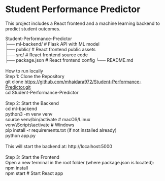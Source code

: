 # Student Performance Predictor

This project includes a React frontend and a machine learning backend to predict student outcomes.


Student-Performance-Predictor\
├── ml-backend/ # Flask API with ML model\
├── public/ # React frontend public assets\
├── src/ # React frontend source code\
├── package.json # React frontend config
└── README.md<br>
<br>
How to run locally\
Step 1: Clone the Repository\
git clone https://github.com/mhaidara972/Student-Performance-Predictor.git<br>
cd Student-Performance-Predictor\
<br>
Step 2: Start the Backend<br>
cd ml-backend<br>
python3 -m venv venv<br>
source venv/bin/activate        # macOS/Linux<br>
venv\Scripts\activate           # Windows<br>
pip install -r requirements.txt (if not installed already)<br>
python app.py<br>
<br>
This will start the backend at: http://localhost:5000<br>
<br>
Step 3: Start the Frontend<br>
Open a new terminal in the root folder (where package.json is located):<br>
npm install<br>
npm start      # Start React app<br>
